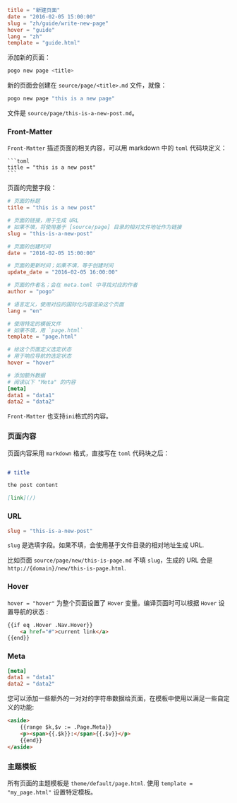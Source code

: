 ```toml
title = "新建页面"
date = "2016-02-05 15:00:00"
slug = "zh/guide/write-new-page"
hover = "guide"
lang = "zh"
template = "guide.html"
```

添加新的页面：

```bash
pogo new page <title>
```
新的页面会创建在 `source/page/<title>.md` 文件，就像：

```bash
pogo new page "this is a new page"
```

文件是 `source/page/this-is-a-new-post.md`。

### Front-Matter

`Front-Matter` 描述页面的相关内容，可以用 markdown 中的 `toml` 代码块定义：

    ```toml
    title = "this is a new post"
    ```

页面的完整字段：

```toml
# 页面的标题
title = "this is a new post"

# 页面的链接，用于生成 URL
# 如果不填，将使用基于 [source/page] 目录的相对文件地址作为链接
slug = "this-is-a-new-post"

# 页面的创建时间
date = "2016-02-05 15:00:00"

# 页面的更新时间；如果不填，等于创建时间
update_date = "2016-02-05 16:00:00"

# 页面的作者名；会在 meta.toml 中寻找对应的作者
author = "pogo"

# 语言定义，使用对应的国际化内容渲染这个页面
lang = "en"

# 使用特定的模板文件
# 如果不填，用 `page.html`
template = "page.html"

# 给这个页面定义选定状态
# 用于响应导航的选定状态
hover = "hover"

# 添加额外数据
# 阅读以下 "Meta" 的内容
[meta]
data1 = "data1"
data2 = "data2" 
```

`Front-Matter` 也支持`ini`格式的内容。

### 页面内容

页面内容采用 `markdown` 格式，直接写在 `toml` 代码块之后：

```md

# title

the post content

[link](/)

```

### URL

```toml
slug = "this-is-a-new-post"
```

`slug` 是选填字段。如果不填，会使用基于文件目录的相对地址生成 URL.

比如页面 `source/page/new/this-is-page.md` 不填 `slug`，生成的 URL 会是 `http://{domain}/new/this-is-page.html`.


### Hover

`hover = "hover"` 为整个页面设置了 `Hover` 变量。编译页面时可以根据 `Hover` 设置导航的状态 :

```html
{{if eq .Hover .Nav.Hover}}
    <a href="#">current link</a>
{{end}}
```

### Meta

```toml
[meta]
data1 = "data1"
data2 = "data2" 
```

您可以添加一些额外的一对对的字符串数据给页面，在模板中使用以满足一些自定义的功能:

```html
<aside>
    {{range $k,$v := .Page.Meta}}
    <p><span>{{.$k}}:</span>{{.$v}}</p>
    {{end}}
</aside>
```


### 主题模板

所有页面的主题模板是 `theme/default/page.html`. 使用 `template = "my_page.html"` 设置特定模板。